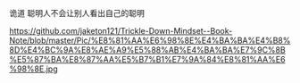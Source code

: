 诡道  聪明人不会让别人看出自己的聪明

https://github.com/jaketon121/Trickle-Down-Mindset--Book-Note/blob/master/Pic/%E8%81%AA%E6%98%8E%E4%BA%BA%E4%B8%8D%E4%BC%9A%E8%AE%A9%E5%88%AB%E4%BA%BA%E7%9C%8B%E5%87%BA%E8%87%AA%E5%B7%B1%E7%9A%84%E8%81%AA%E6%98%8E.jpg 
